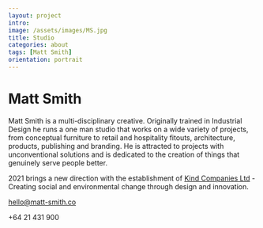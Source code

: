```yaml
---
layout: project
intro: 
image: /assets/images/MS.jpg
title: Studio
categories: about
tags: [Matt Smith]
orientation: portrait
---
```


# Matt Smith

Matt Smith is a multi-disciplinary creative. Originally trained in Industrial Design he runs a one man studio that works on a wide variety of projects, from conceptual furniture to retail and hospitality fitouts, architecture, products, publishing and branding. He is attracted to projects with unconventional solutions and is dedicated to the creation of things that genuinely serve people better. 

2021 brings a new direction with the establishment of <a href="https://www.kindco.ltd/">Kind Companies Ltd</a> - Creating social and environmental change through design and innovation.

[hello@matt-smith.co](mailto:hello@matt-smith.co) 

+64 21 431 900
